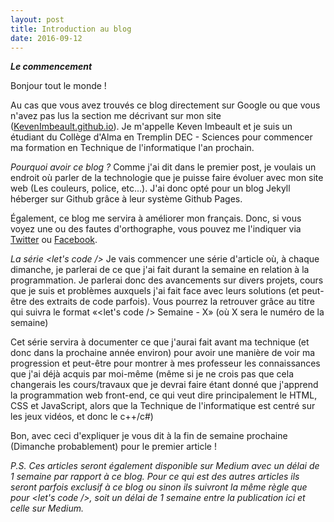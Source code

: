```yaml
---
layout: post
title: Introduction au blog
date: 2016-09-12
---
```

**_Le commencement_**

Bonjour tout le monde !

Au cas que vous avez trouvés ce blog directement sur Google ou que vous n'avez pas lus la section me décrivant sur mon site ([KevenImbeault.github.io][monSite]). Je m'appelle Keven Imbeault et je suis un étudiant du Collège d'Alma en Tremplin DEC - Sciences pour commencer ma formation en Technique de l'informatique l'an prochain.

*Pourquoi avoir ce blog ?*
Comme j'ai dit dans le premier post, je voulais un endroit où parler de la technologie que je puisse faire évoluer avec mon site web (Les couleurs, police, etc...). J'ai donc opté pour un blog Jekyll héberger sur Github grâce à leur système Github Pages.

Également, ce blog me servira à améliorer mon français. Donc, si vous voyez une ou des fautes d'orthographe, vous pouvez me l'indiquer via [Twitter][monTwitter] ou [Facebook][monFacebook].

*La série <let's code />*
Je vais commencer une série d'article où, à chaque dimanche, je parlerai de ce que j'ai fait durant la semaine en relation à la programmation. Je parlerai donc des avancements sur divers projets, cours que je suis et problèmes auxquels j'ai fait face avec leurs solutions (et peut-être des extraits de code parfois). Vous pourrez la retrouver grâce au titre qui suivra le format «<let's code /> Semaine - X» (où X sera le numéro de la semaine)

Cet série servira à documenter ce que j'aurai fait avant ma technique (et donc dans la prochaine année environ) pour avoir une manière de voir ma progression et peut-être pour montrer à mes professeur les connaissances que j'ai déjà acquis par moi-même (même si je ne crois pas que cela changerais les cours/travaux que je devrai faire étant donné que j'apprend la programmation web front-end, ce qui veut dire principalement le HTML, CSS et JavaScript, alors que la Technique de l'informatique est centré sur les jeux vidéos, et donc le c++/c#)

Bon, avec ceci d'expliquer je vous dit à la fin de semaine prochaine (Dimanche probablement) pour le premier article !

*P.S. Ces articles seront également disponible sur Medium avec un délai de 1 semaine par rapport à ce blog. Pour ce qui est des autres articles ils seront parfois exclusif à ce blog ou sinon ils suivront la même règle que pour <let's code />, soit un délai de 1 semaine entre la publication ici et celle sur Medium.*


[monSite]: https://kevenimbeault.github.io/
[monTwitter]: https://twitter.com/xKeke111x
[monFacebook]: https://www.facebook.com/KevenImbeault
